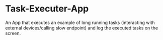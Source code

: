 # Task-Executer-App
An App that executes an example of long running tasks (interacting with external devices/calling slow endpoint) and log the executed tasks on the screen.
